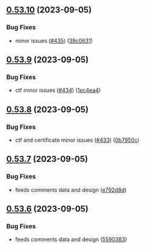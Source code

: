 ## [0.53.10](https://github.com/thecyberworld/TheCyberHUB/compare/v0.53.9...v0.53.10) (2023-09-05)

### Bug Fixes

-   minor issues ([#435](https://github.com/thecyberworld/TheCyberHUB/issues/435)) ([39c0631](https://github.com/thecyberworld/TheCyberHUB/commit/39c0631d6650a1ccd8437eca88dc63c5fcd4cfcb))

## [0.53.9](https://github.com/thecyberworld/TheCyberHUB/compare/v0.53.8...v0.53.9) (2023-09-05)

### Bug Fixes

-   ctf minor issues ([#434](https://github.com/thecyberworld/TheCyberHUB/issues/434)) ([1ec4ea4](https://github.com/thecyberworld/TheCyberHUB/commit/1ec4ea47c0337984714966292959474039baab4e))

## [0.53.8](https://github.com/thecyberworld/TheCyberHUB/compare/v0.53.7...v0.53.8) (2023-09-05)

### Bug Fixes

-   ctf and certificate minor issues ([#433](https://github.com/thecyberworld/TheCyberHUB/issues/433)) ([0b7950c](https://github.com/thecyberworld/TheCyberHUB/commit/0b7950ced240e84469ab9badf3c2e7fb74d12378))

## [0.53.7](https://github.com/thecyberworld/TheCyberHUB/compare/v0.53.6...v0.53.7) (2023-09-05)

### Bug Fixes

-   feeds comments data and design ([e792d8d](https://github.com/thecyberworld/TheCyberHUB/commit/e792d8d4a675b4ce9e578999f7c94a950639886a))

## [0.53.6](https://github.com/thecyberworld/TheCyberHUB/compare/v0.53.5...v0.53.6) (2023-09-05)

### Bug Fixes

-   feeds comments data and design ([5590383](https://github.com/thecyberworld/TheCyberHUB/commit/55903838d73bd065f317625f643e824cfc3fcf6d))
